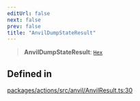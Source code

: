 ```yaml
---
editUrl: false
next: false
prev: false
title: "AnvilDumpStateResult"
---
```


> **AnvilDumpStateResult**: [`Hex`](/reference/tevm/actions/type-aliases/hex/)

## Defined in

[packages/actions/src/anvil/AnvilResult.ts:30](https://github.com/evmts/tevm-monorepo/blob/main/packages/actions/src/anvil/AnvilResult.ts#L30)
